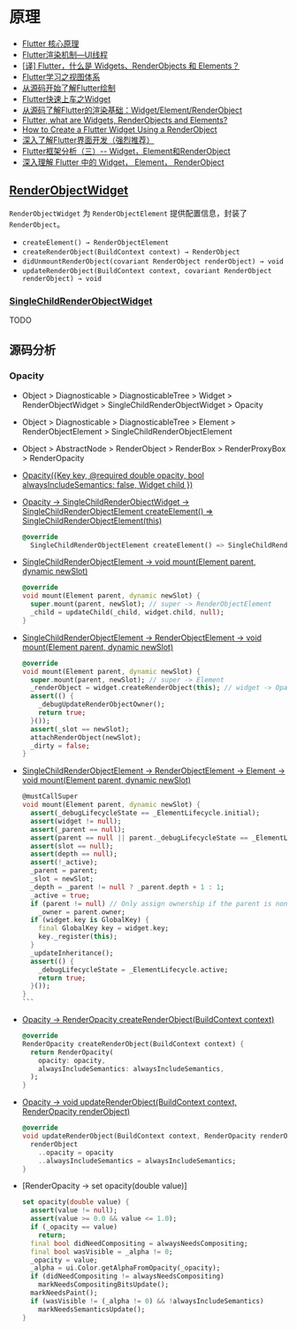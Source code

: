 # 原理

- [Flutter 核心原理](https://book.flutterchina.club/chapter14/)
- [Flutter渲染机制—UI线程](http://gityuan.com/2019/06/15/flutter_ui_draw/)
- [[译] Flutter，什么是 Widgets、RenderObjects 和 Elements？](https://juejin.im/post/5b4c6054e51d4519475f1d5d#heading-7)
- [Flutter学习之视图体系](https://juejin.im/post/5c99ce54e51d455a3142aaa6#heading-15)
- [从源码开始了解Flutter绘制](http://www.flutterj.com/?post=162)
- [Flutter快速上车之Widget](https://zhuanlan.zhihu.com/p/43981599)
- [从源码了解Flutter的渲染基础：Widget/Element/RenderObject](https://blog.zhoulujue.com/Widget-Element-RenderObject/)
- [Flutter, what are Widgets, RenderObjects and Elements?](https://medium.com/flutter-community/flutter-what-are-widgets-renderobjects-and-elements-630a57d05208)
- [How to Create a Flutter Widget Using a RenderObject](https://nicksnettravels.builttoroam.com/create-a-flutter-widget/)
- [深入了解Flutter界面开发（强烈推荐）](https://zhuanlan.zhihu.com/p/36577285)
- [Flutter框架分析（三）-- Widget，Element和RenderObject](https://juejin.im/post/5c80efde5188251b8a53b306)
- [深入理解 Flutter 中的 Widget， Element， RenderObject](http://rannie.bitcron.com/post/flutter/2019-07-14-flutter-ui-system)

## [RenderObjectWidget](https://api.flutter.dev/flutter/widgets/RenderObjectWidget-class.html)

`RenderObjectWidget` 为 `RenderObjectElement` 提供配置信息，封装了 `RenderObject`。

- `createElement() → RenderObjectElement`
- `createRenderObject(BuildContext context) → RenderObject`
- `didUnmountRenderObject(covariant RenderObject renderObject) → void`
- `updateRenderObject(BuildContext context, covariant RenderObject renderObject) → void`

### [SingleChildRenderObjectWidget](https://api.flutter.dev/flutter/widgets/RenderObjectWidget-class.html)

TODO

## 源码分析

### Opacity

- Object > Diagnosticable > DiagnosticableTree > Widget > RenderObjectWidget > SingleChildRenderObjectWidget > Opacity
- Object > Diagnosticable > DiagnosticableTree > Element > RenderObjectElement > SingleChildRenderObjectElement
- Object > AbstractNode > RenderObject > RenderBox > RenderProxyBox > RenderOpacity

- [Opacity({Key key, @required double opacity, bool alwaysIncludeSemantics: false, Widget child })](https://github.com/flutter/flutter/blob/v1.12.13%2Bhotfix.6/packages/flutter/lib/src/widgets/basic.dart#L210)
- [Opacity -> SingleChildRenderObjectWidget -> SingleChildRenderObjectElement createElement() => SingleChildRenderObjectElement(this)](https://github.com/flutter/flutter/blob/v1.12.13%2Bhotfix.6/packages/flutter/lib/src/widgets/framework.dart#L1684)

    ```dart
    @override
      SingleChildRenderObjectElement createElement() => SingleChildRenderObjectElement(this);
    ```

- [SingleChildRenderObjectElement -> void mount(Element parent, dynamic newSlot)](https://github.com/flutter/flutter/blob/v1.12.13%2Bhotfix.6/packages/flutter/lib/src/widgets/framework.dart#L5443)


    ```dart
    @override
    void mount(Element parent, dynamic newSlot) {
      super.mount(parent, newSlot); // super -> RenderObjectElement
      _child = updateChild(_child, widget.child, null);
    }
    ```

- [SingleChildRenderObjectElement -> RenderObjectElement -> void mount(Element parent, dynamic newSlot)](https://github.com/flutter/flutter/blob/v1.12.13%2Bhotfix.6/packages/flutter/lib/src/widgets/framework.dart#L5050)

    ```dart
    @override
    void mount(Element parent, dynamic newSlot) {
      super.mount(parent, newSlot); // super -> Element
      _renderObject = widget.createRenderObject(this); // widget -> Opacity
      assert(() {
        _debugUpdateRenderObjectOwner();
        return true;
      }());
      assert(_slot == newSlot);
      attachRenderObject(newSlot);
      _dirty = false;
    }
    ```

- [SingleChildRenderObjectElement -> RenderObjectElement -> Element -> void mount(Element parent, dynamic newSlot)](https://github.com/flutter/flutter/blob/v1.12.13%2Bhotfix.6/packages/flutter/lib/src/widgets/framework.dart#L3001)


    ````dart
    @mustCallSuper
    void mount(Element parent, dynamic newSlot) {
      assert(_debugLifecycleState == _ElementLifecycle.initial);
      assert(widget != null);
      assert(_parent == null);
      assert(parent == null || parent._debugLifecycleState == _ElementLifecycle.active);
      assert(slot == null);
      assert(depth == null);
      assert(!_active);
      _parent = parent;
      _slot = newSlot;
      _depth = _parent != null ? _parent.depth + 1 : 1;
      _active = true;
      if (parent != null) // Only assign ownership if the parent is non-null
        _owner = parent.owner;
      if (widget.key is GlobalKey) {
        final GlobalKey key = widget.key;
        key._register(this);
      }
      _updateInheritance();
      assert(() {
        _debugLifecycleState = _ElementLifecycle.active;
        return true;
      }());
    }
    ```
- [Opacity -> RenderOpacity createRenderObject(BuildContext context)](https://github.com/flutter/flutter/blob/v1.12.13%2Bhotfix.6/packages/flutter/lib/src/widgets/basic.dart#L242)

    ```dart
    @override
    RenderOpacity createRenderObject(BuildContext context) {
      return RenderOpacity(
        opacity: opacity,
        alwaysIncludeSemantics: alwaysIncludeSemantics,
      );
    }
    ```

- [Opacity -> void updateRenderObject(BuildContext context, RenderOpacity renderObject)](https://github.com/flutter/flutter/blob/v1.12.13%2Bhotfix.6/packages/flutter/lib/src/widgets/basic.dart#L250)

    ```dart
    @override
    void updateRenderObject(BuildContext context, RenderOpacity renderObject) {
      renderObject
        ..opacity = opacity
        ..alwaysIncludeSemantics = alwaysIncludeSemantics;
    }
    ```

- [RenderOpacity -> set opacity(double value)]

    ```dart
    set opacity(double value) {
      assert(value != null);
      assert(value >= 0.0 && value <= 1.0);
      if (_opacity == value)
        return;
      final bool didNeedCompositing = alwaysNeedsCompositing;
      final bool wasVisible = _alpha != 0;
      _opacity = value;
      _alpha = ui.Color.getAlphaFromOpacity(_opacity);
      if (didNeedCompositing != alwaysNeedsCompositing)
        markNeedsCompositingBitsUpdate();
      markNeedsPaint();
      if (wasVisible != (_alpha != 0) && !alwaysIncludeSemantics)
        markNeedsSemanticsUpdate();
    }
    ```
